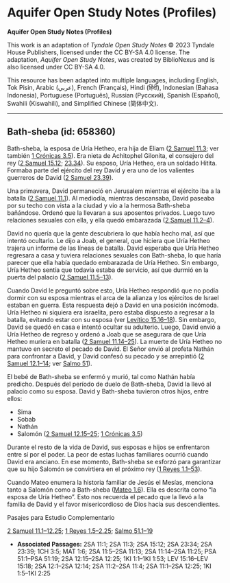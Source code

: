 # Aquifer Open Study Notes (Profiles)

**Aquifer Open Study Notes (Profiles)**

This work is an adaptation of *Tyndale Open Study Notes* © 2023 Tyndale House Publishers, licensed under the CC BY\-SA 4\.0 license. The adaptation, *Aquifer Open Study Notes*, was created by BiblioNexus and is also licensed under CC BY\-SA 4\.0\.

This resource has been adapted into multiple languages, including English, Tok Pisin, Arabic (عربي), French (Français), Hindi (हिंदी), Indonesian (Bahasa Indonesia), Portuguese (Português), Russian (Русский), Spanish (Español), Swahili (Kiswahili), and Simplified Chinese (简体中文).



--------------------------------

## Bath-sheba (id: 658360)

Bath\-sheba, la esposa de Uría Hetheo, era hija de Eliam ([2 Samuel 11\.3](https://ref.ly/2Sam11:3); ver también [1 Crónicas 3\.5](https://ref.ly/1Chr3:5)). Era nieta de Achitophel Gilonita, el consejero del rey ([2 Samuel 15\.12](https://ref.ly/2Sam15:12); [23\.34](https://ref.ly/2Sam23:34)). Su esposo, Uría Hetheo, era un soldado Hitita. Formaba parte del ejército del rey David y era uno de los valientes guerreros de David ([2 Samuel 23\.39](https://ref.ly/2Sam23:39)).

Una primavera, David permaneció en Jerusalem mientras el ejército iba a la batalla ([2 Samuel 11\.1](https://ref.ly/2Sam11:1)). Al mediodía, mientras descansaba, David paseaba por su techo con vista a la ciudad y vio a la hermosa Bath\-sheba bañándose. Ordenó que la llevaran a sus aposentos privados. Luego tuvo relaciones sexuales con ella, y ella quedó embarazada ([2 Samuel 11\.2–4](https://ref.ly/2Sam11:2-2Sam11:4)).

David no quería que la gente descubriera lo que había hecho mal, así que intentó ocultarlo. Le dijo a Joab, el general, que hiciera que Uría Hetheo trajera un informe de las líneas de batalla. David esperaba que Uría Hetheo regresara a casa y tuviera relaciones sexuales con Bath\-sheba, lo que haría parecer que ella había quedado embarazada de Uría Hetheo. Sin embargo, Uría Hetheo sentía que todavía estaba de servicio, así que durmió en la puerta del palacio ([2 Samuel 11\.5–13](https://ref.ly/2Sam11:5-2Sam11:13)).

Cuando David le preguntó sobre esto, Uría Hetheo respondió que no podía dormir con su esposa mientras el arca de la alianza y los ejércitos de Israel estaban en guerra. Esta respuesta dejó a David en una posición incómoda. Uría Hetheo ni siquiera era israelita, pero estaba dispuesto a regresar a la batalla, evitando estar con su esposa (ver [Levítico 15\.16–18](https://ref.ly/Lev15:16-Lev15:18)). Sin embargo, David se quedó en casa e intentó ocultar su adulterio. Luego, David envió a Uría Hetheo de regreso y ordenó a Joab que se asegurara de que Uría Hetheo muriera en batalla ([2 Samuel 11\.14–25](https://ref.ly/2Sam11:14-2Sam11:25)). La muerte de Uría Hetheo no mantuvo en secreto el pecado de David. El Señor envió al profeta Nathán para confrontar a David, y David confesó su pecado y se arrepintió ([2 Samuel 12\.1–14](https://ref.ly/2Sam12:1-2Sam12:14); ver [Salmo 51](https://ref.ly/Ps51:1-Ps51:19)).

El bebé de Bath\-sheba se enfermó y murió, tal como Nathán había predicho. Después del período de duelo de Bath\-sheba, David la llevó al palacio como su esposa. David y Bath\-sheba tuvieron otros hijos, entre ellos:

* Sima
* Sobab
* Nathán
* Salomón ([2 Samuel 12\.15–25](https://ref.ly/2Sam12:15-2Sam12:25); [1 Crónicas 3\.5](https://ref.ly/1Chr3:5))

Durante el resto de la vida de David, sus esposas e hijos se enfrentaron entre sí por el poder. La peor de estas luchas familiares ocurrió cuando David era anciano. En ese momento, Bath\-sheba se esforzó para garantizar que su hijo Salomón se convirtiera en el próximo rey ([1 Reyes 1\.1–53](https://ref.ly/1Kgs1:1-1Kgs1:53)).

Cuando Mateo enumera la historia familiar de Jesús el Mesías, menciona tanto a Salomón como a Bath\-sheba ([Mateo 1\.6](https://ref.ly/Matt1:6)). Ella es descrita como “la esposa de Uría Hetheo”. Esto nos recuerda el pecado que la llevó a la familia de David y el favor misericordioso de Dios hacia sus descendientes.

Pasajes para Estudio Complementario

[2 Samuel 11\.1–12\.25](https://ref.ly/2Sam11:1-2Sam12:25); [1 Reyes 1\.5–2\.25](https://ref.ly/1Kgs1:5-1Kgs2:25); [Salmo 51\.1–19](https://ref.ly/Ps51:1-Ps51:19)

* **Associated Passages:** 2SA 11:1; 2SA 11:3; 2SA 15:12; 2SA 23:34; 2SA 23:39; 1CH 3:5; MAT 1:6; 2SA 11:5–2SA 11:13; 2SA 11:14–2SA 11:25; PSA 51:1–PSA 51:19; 2SA 12:15–2SA 12:25; 1KI 1:1–1KI 1:53; LEV 15:16–LEV 15:18; 2SA 12:1–2SA 12:14; 2SA 11:2–2SA 11:4; 2SA 11:1–2SA 12:25; 1KI 1:5–1KI 2:25

